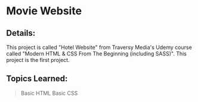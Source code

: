 # Movie Website
## Details:
This project is called "Hotel Website" from Traversy Media's Udemy course called "Modern HTML &amp; CSS From The Beginning (including SASS)".  This project is the first project.

## Topics Learned:
> Basic HTML
> Basic CSS


